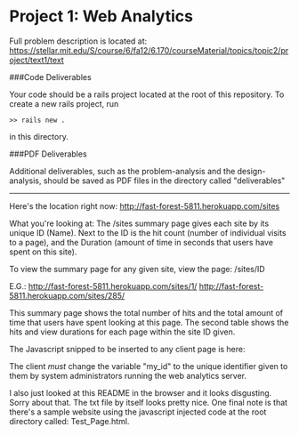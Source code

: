Project 1: Web Analytics
========================

Full problem description is located at:
https://stellar.mit.edu/S/course/6/fa12/6.170/courseMaterial/topics/topic2/project/text1/text


###Code Deliverables

Your code should be a rails project located at the root of this repository. To
create a new rails project, run

    >> rails new .

in this directory.


###PDF Deliverables

Additional deliverables, such as the problem-analysis and the design-analysis, should
be saved as PDF files in the directory called "deliverables"

--------------------------------------------------------------

Here's the location right now:
http://fast-forest-5811.herokuapp.com/sites

What you're looking at:
The /sites summary page gives each site by its unique ID (Name). Next to the ID is the hit count (number of individual visits to a page), and the Duration (amount of time in seconds that users have spent on this site).

To view the summary page for any given site, view the page:
/sites/ID

E.G.:
http://fast-forest-5811.herokuapp.com/sites/1/
http://fast-forest-5811.herokuapp.com/sites/285/

This summary page shows the total number of hits and the total amount of time that users have spent looking at this page. The second table shows the hits and view durations for each page within the site ID given.

The Javascript snipped to be inserted to any client page is here:

<script language="JavaScript" src="http://www.geoplugin.net/javascript.gp" type="text/javascript"></script>
<script type="text/javascript">
      var time_start;
      var my_id = XXXXXXXXX;
      window.onload = function() {
            time_start = new Date().getTime();
      }

      window.onunload = function() {
            ping(new Date().getTime() - time_start);
      }

      function ping(difference) {
            var xhr = new XMLHttpRequest();

      	    xhr.onreadystatechange = function() {
	            if (xhr.readyState == 1) {
		       console.log("The call to open(...) succeeded.");
	            }
		    if (xhr.readyState == 2) {
          	       console.log("The call to send(...) succeeded. Waiting for response...");
		    }
		    if (xhr.readyState == 3) {
		       console.log("The response is coming in!!");
		    }
		    if (xhr.readyState == 4) {
		       console.log("The call to open(...) succeeded.We now have the complete response: " + xhr.response);
        	    }
            }
               var url = window.location.pathname;
	       xhr.open("GET", "http://fast-forest-5811.herokuapp.com/sites/"+my_id+"/"+url+"/"+difference/1000+"/" + new Date().getHours() + "/" + geoplugin_city(), false);
	       xhr.send("");
      }
</script>

The client *must* change the variable "my_id" to the unique identifier given to them by system administrators running the web analytics server.

I also just looked at this README in the browser and it looks disgusting. Sorry about that. The txt file by itself looks pretty nice. One final note is that there's a sample website using the javascript injected code at the root directory called: Test_Page.html.